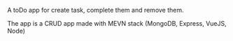 A toDo app for create task, complete them and remove them. 

The app is a CRUD app made with MEVN stack (MongoDB, Express, VueJS, Node) 